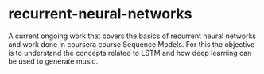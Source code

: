 # recurrent-neural-networks
A current ongoing work that covers the basics of recurrent neural networks and work done in coursera course Sequence Models.
For this the objective is to understand the concepts related to LSTM and how deep learning can be used to generate music.
